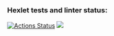 ### Hexlet tests and linter status:
[![Actions Status](https://github.com/onnyutt/qa-auto-engineer-javascript-project-44/actions/workflows/hexlet-check.yml/badge.svg)](https://github.com/onnyutt/qa-auto-engineer-javascript-project-44/actions)
<a href="https://codeclimate.com/github/onnyutt/qa-auto-engineer-javascript-project-44/maintainability"><img src="https://api.codeclimate.com/v1/badges/90e3770f7ac15656556f/maintainability" /></a>